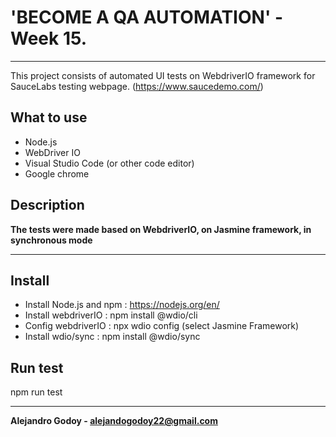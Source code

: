 # 'BECOME A QA AUTOMATION' - Week 15.

---

This project consists of automated UI tests on WebdriverIO framework for SauceLabs testing webpage. (https://www.saucedemo.com/)

## What to use
* Node.js 
* WebDriver IO
* Visual Studio Code (or other code editor)
* Google chrome

## Description
**The tests were made based on WebdriverIO, on Jasmine framework, in synchronous mode**

---

## Install

- Install Node.js and npm : https://nodejs.org/en/
- Install webdriverIO : npm install @wdio/cli
- Config webdriverIO : npx wdio config (select Jasmine Framework)
- Install wdio/sync : npm install @wdio/sync

## Run test

npm run test

---

**Alejandro Godoy - alejandogodoy22@gmail.com**